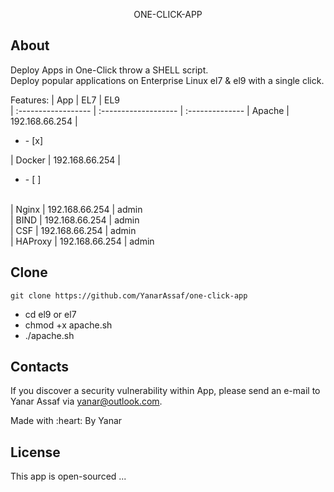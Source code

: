 <p align="center">ONE-CLICK-APP</p>


## About

Deploy Apps in One-Click throw a SHELL script. <br/>
Deploy popular applications on Enterprise Linux el7 & el9 with a single click.

Features:
| App              | EL7           | EL9                   
| :------------------ | :------------------- | :-------------- 
| Apache        | 192.168.66.254       | <ul><li>- [x] </li></ul>
| Docker        | 192.168.66.254       | <ul><li>- [ ] </li></ul>  
| Nginx        | 192.168.66.254       | admin  
| BIND        | 192.168.66.254       | admin  
| CSF        | 192.168.66.254       | admin  
| HAProxy        | 192.168.66.254       | admin  


## Clone
```
git clone https://github.com/YanarAssaf/one-click-app
```
- cd el9 or el7
- chmod +x apache.sh
- ./apache.sh


## Contacts

If you discover a security vulnerability within App, please send an e-mail to Yanar Assaf via [yanar@outlook.com](mailto:yanar@outlook.com).
<p class="love">Made with :heart: By Yanar</p>

## License

This app is open-sourced ...
